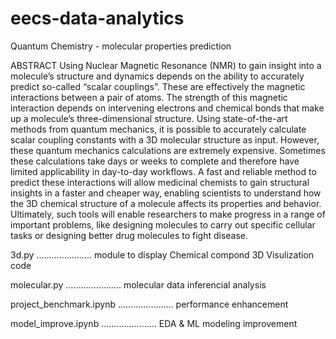 # eecs-data-analytics
Quantum Chemistry - molecular properties prediction


ABSTRACT
Using Nuclear Magnetic Resonance (NMR) to gain insight into a
molecule’s structure and dynamics depends on the ability to accurately predict so-called “scalar couplings”. These are effectively
the magnetic interactions between a pair of atoms. The strength
of this magnetic interaction depends on intervening electrons and
chemical bonds that make up a molecule’s three-dimensional structure. Using state-of-the-art methods from quantum mechanics, it is
possible to accurately calculate scalar coupling constants with a 3D
molecular structure as input. However, these quantum mechanics
calculations are extremely expensive. Sometimes these calculations
take days or weeks to complete and therefore have limited applicability in day-to-day workflows. A fast and reliable method to
predict these interactions will allow medicinal chemists to gain
structural insights in a faster and cheaper way, enabling scientists
to understand how the 3D chemical structure of a molecule affects
its properties and behavior. Ultimately, such tools will enable researchers to make progress in a range of important problems, like
designing molecules to carry out specific cellular tasks or designing
better drug molecules to fight disease.


3d.py                   ...................... module to display Chemical compond 3D Visulization code

molecular.py            ...................... molecular data inferencial analysis 

project_benchmark.ipynb ...................... performance enhancement 

model_improve.ipynb     ...................... EDA & ML modeling improvement


